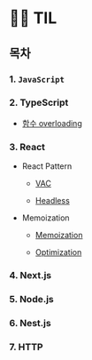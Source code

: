 # 🤾‍♂️ TIL

## 목차

### 1. `JavaScript`

### 2. TypeScript

- [함수 overloading](https://github.com/ranjafunc/TIL/blob/main/TS/README.md#%ED%95%A8%EC%88%98-overloading)

### 3. React

- React Pattern

  - [VAC](https://github.com/ranjafunc/TIL/tree/main/FE/React/component_pattern/VAC_pattern.md)

  - [Headless](https://github.com/ranjafunc/TIL/tree/main/FE/React/component_pattern/toss.md)

- Memoization

  - [Memoization](https://github.com/ranjafunc/TIL/tree/main/FE/React/memozation/README.md)

  - [Optimization](https://github.com/ranjafunc/TIL/tree/main/FE/optimize/README.md)

### 4. Next.js

### 5. Node.js

### 6. Nest.js

### 7. HTTP
